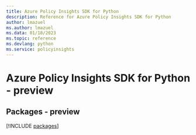 ```yaml
---
title: Azure Policy Insights SDK for Python
description: Reference for Azure Policy Insights SDK for Python
author: lmazuel
ms.author: lmazuel
ms.data: 01/18/2023
ms.topic: reference
ms.devlang: python
ms.service: policyinsights
---
```

# Azure Policy Insights SDK for Python - preview
## Packages - preview
[!INCLUDE [packages](policy-insights-index.md)]